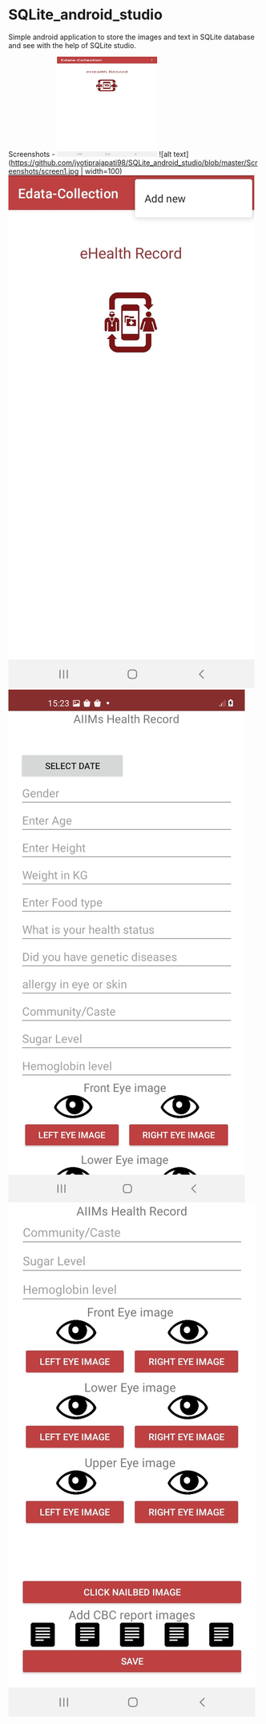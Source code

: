 # SQLite_android_studio
Simple android application to store the images and text in SQLite database and see with the help of SQLite studio.


Screenshots -
<img src="https://github.com/jyotiprajapati98/SQLite_android_studio/blob/master/Screenshots/screen1.jpg" width="200" height="200">
![alt text](https://github.com/jyotiprajapati98/SQLite_android_studio/blob/master/Screenshots/screen1.jpg | width=100)
![alt text](https://github.com/jyotiprajapati98/SQLite_android_studio/blob/master/Screenshots/screen2.jpg)
![alt text](https://github.com/jyotiprajapati98/SQLite_android_studio/blob/master/Screenshots/screen3.jpg)
![alt text](https://github.com/jyotiprajapati98/SQLite_android_studio/blob/master/Screenshots/screen4.jpg)
